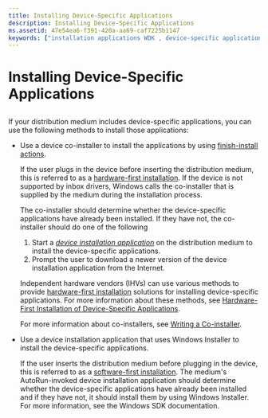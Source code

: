 ```yaml
---
title: Installing Device-Specific Applications
description: Installing Device-Specific Applications
ms.assetid: 47e54ea6-f391-420a-aa69-caf7225b1147
keywords: ["installation applications WDK , device-specific applications", "device installation applications WDK , device-specific applications", "device-specific applications WDK device installations"]
---
```


# Installing Device-Specific Applications


## <a href="" id="ddk-installing-device-specific-applications-dg"></a>


If your distribution medium includes device-specific applications, you can use the following methods to install those applications:

-   Use a device co-installer to install the applications by using [finish-install actions](finish-install-actions--windows-vista-and-later-.md).

    If the user plugs in the device before inserting the distribution medium, this is referred to as a [hardware-first installation](hardware-first-installation.md). If the device is not supported by inbox drivers, Windows calls the co-installer that is supplied by the medium during the installation process.

    The co-installer should determine whether the device-specific applications have already been installed. If they have not, the co-installer should do one of the following

    1.  Start a [*device installation application*](https://msdn.microsoft.com/library/windows/hardware/ff556277#wdkgloss-device-installation-application) on the distribution medium to install the device-specific applications.
    2.  Prompt the user to download a newer version of the device installation application from the Internet.

    Independent hardware vendors (IHVs) can use various methods to provide [hardware-first installation](hardware-first-installation.md) solutions for installing device-specific applications. For more information about these methods, see [Hardware-First Installation of Device-Specific Applications](hardware-first-installation-of-device-specific-applications.md).

    For more information about co-installers, see [Writing a Co-installer](writing-a-co-installer.md).

-   Use a device installation application that uses Windows Installer to install the device-specific applications.

    If the user inserts the distribution medium before plugging in the device, this is referred to as a [software-first installation](software-first-installation.md). The medium's AutoRun-invoked device installation application should determine whether the device-specific applications have already been installed and if they have not, it should install them by using Windows Installer. For more information, see the Windows SDK documentation.

 

 





